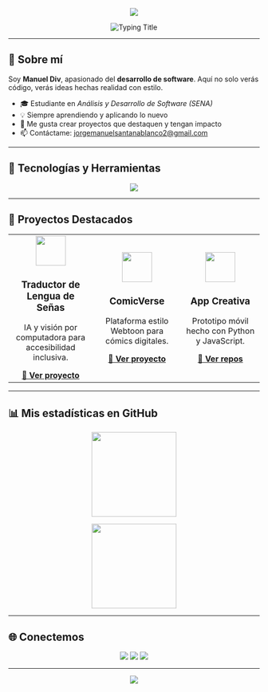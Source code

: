 <!-- Banner personalizado -->

<p align="center">
  <img src="https://capsule-render.vercel.app/api?type=waving&height=220&color=0:0A0A0A,100:00FFA0&text=🚀+Manuel+Div&fontColor=FFFFFF&fontAlign=50&fontAlignY=40&desc=Desarrollador+de+Software+Creativo&descAlign=50&descAlignY=65&descSize=20" />
</p>

<!-- Título animado -->

<div align="center">
  <img src="https://readme-typing-svg.herokuapp.com?font=Fira+Code&weight=600&size=28&duration=3000&pause=1000&color=00FFA0&center=true&vCenter=true&width=700&lines=👨‍💻+Hola!+Soy+Manuel+Div;💡+Construyo+proyectos+con+impacto;🌍+Transformo+ideas+en+realidad" alt="Typing Title"/>
</div>

---

## 🌟 Sobre mí

Soy **Manuel Div**, apasionado del **desarrollo de software**.
Aquí no solo verás código, verás ideas hechas realidad con estilo.

* 🎓 Estudiante en *Análisis y Desarrollo de Software (SENA)*
* 💡 Siempre aprendiendo y aplicando lo nuevo
* 🌈 Me gusta crear proyectos que destaquen y tengan impacto
* 📫 Contáctame: [jorgemanuelsantanablanco2@gmail.com](mailto:jorgemanuelsantanablanco2@gmail.com)

---

## 🚀 Tecnologías y Herramientas

<p align="center">
  <img src="https://skillicons.dev/icons?i=html,css,js,python,bootstrap,mysql,git,github,vscode,figma&perline=6" />
</p>

---

## 📌 Proyectos Destacados

<div align="center">

<table>
<tr>
<td align="center" width="300">
  <img src="https://img.icons8.com/external-flaticons-lineal-color-flat-icons/64/000000/external-ai-robotics-flaticons-lineal-color-flat-icons.png" width="60"/>
  <h3>Traductor de Lengua de Señas</h3>
  <p>IA y visión por computadora para accesibilidad inclusiva.</p>
  <a href="https://github.com/joker627/proyecto-sena"><b>🔗 Ver proyecto</b></a>
</td>
<td align="center" width="300">
  <img src="https://img.icons8.com/fluency/64/000000/comic-book.png" width="60"/>
  <h3>ComicVerse</h3>
  <p>Plataforma estilo Webtoon para cómics digitales.</p>
  <a href="https://github.com/joker627/comicverse"><b>🔗 Ver proyecto</b></a>
</td>
<td align="center" width="300">
  <img src="https://img.icons8.com/fluency/64/000000/android.png" width="60"/>
  <h3>App Creativa</h3>
  <p>Prototipo móvil hecho con Python y JavaScript.</p>
  <a href="https://github.com/joker627"><b>🔗 Ver repos</b></a>
</td>
</tr>
</table>

</div>

---

## 📊 Mis estadísticas en GitHub

<p align="center">
  <img src="https://github-readme-stats.vercel.app/api?username=joker627&show_icons=true&theme=radical&hide_border=true&border_radius=20&title_color=00FFA0&text_color=FFFFFF&icon_color=00FFA0" height="170"/>

</p>

<p align="center">
  <img src="https://github-readme-streak-stats.herokuapp.com?user=joker627&theme=radical&hide_border=true&border_radius=20&ring=00FFA0&fire=FF007F&currStreakLabel=FFFFFF" height="170"/>
</p>

---

## 🌐 Conectemos

<p align="center">
  <a href="mailto:jorgemanuelsantanablanco2@gmail.com"><img src="https://img.shields.io/badge/Gmail-FF4136?style=for-the-badge&logo=gmail&logoColor=white"/></a>
  <a href="https://github.com/joker627"><img src="https://img.shields.io/badge/GitHub-111111?style=for-the-badge&logo=github&logoColor=white"/></a>
  <a href="https://www.linkedin.com/in/manuel-div"><img src="https://img.shields.io/badge/LinkedIn-0077B5?style=for-the-badge&logo=linkedin&logoColor=white"/></a>
</p>

---

<!-- Footer -->

<p align="center">
  <img src="https://capsule-render.vercel.app/api?type=waving&height=120&section=footer&color=0:0A0A0A,100:00FFA0"/>
</p>
